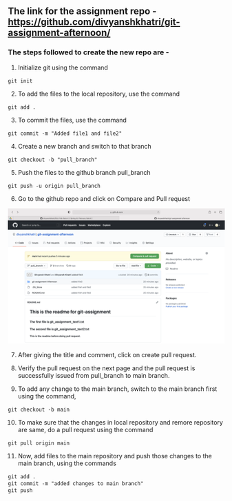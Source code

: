 ## The link for the assignment repo - https://github.com/divyanshkhatri/git-assignment-afternoon/

### The steps followed to create the new repo are - 

1. Initialize git using the command 

```
git init
```

2. To add the files to the local repository, use the command 

```
git add .
```

3. To commit the files, use the command 

```
git commit -m "Added file1 and file2"
```

4. Create a new branch and switch to that branch

```
git checkout -b "pull_branch"
```

5. Push the files to the github branch pull_branch

```
git push -u origin pull_branch 
```

6. Go to the github repo and click on Compare and Pull request

![plot](./src/images/repo.png)

7. After giving the title and comment, click on create pull request.

8. Verify the pull request on the next page and the pull request is successfully issued from pull_branch to main branch.

9. To add any change to the main branch, switch to the main branch first using the command, 

```
git checkout -b main
```

10. To make sure that the changes in local repository and remore repository are same, do a pull request using the command 

```
git pull origin main
```

11. Now, add files to the main repository and push those changes to the main branch, using the commands 

```
git add .
git commit -m "added changes to main branch"
git push
```